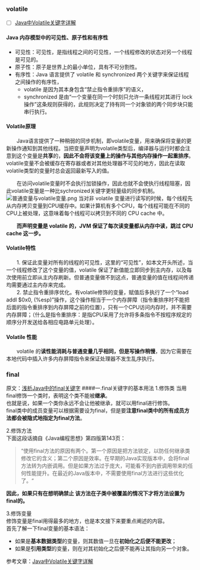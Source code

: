 ### volatile

 - [ ] [Java中Volatile关键字详解](https://www.cnblogs.com/zhengbin/p/5654805.html)

#### Java 内存模型中的可见性、原子性和有序性
- 可见性：可见性，是指线程之间的可见性，一个线程修改的状态对另一个线程是可见的。
- 原子性：原子是世界上的最小单位，具有不可分割性。
- 有序性：Java 语言提供了 volatile 和 synchronized 两个关键字来保证线程之间操作的有序性，  
    - volatile 是因为其本身包含“禁止指令重排序”的语义，   
    - synchronized 是由“一个变量在同一个时刻只允许一条线程对其进行 lock 操作”这条规则获得的，此规则决定了持有同一个对象锁的两个同步块只能串行执行。


#### Volatile原理
　　Java语言提供了一种稍弱的同步机制，即volatile变量，用来确保将变量的更新操作通知到其他线程。当把变量声明为volatile类型后，编译器与运行时都会注意到这个变量是**共享**的，**因此不会将该变量上的操作与其他内存操作一起重排序**。volatile变量不会被缓存在寄存器或者对其他处理器不可见的地方，因此在读取volatile类型的变量时总会返回最新写入的值。

　　在访问volatile变量时不会执行加锁操作，因此也就不会使执行线程阻塞，因此volatile变量是一种比sychronized关键字更轻量级的同步机制。
        ![普通变量与volatile变量.png](http://ww1.sinaimg.cn/large/005CzYvJgy1gds5fu3ggij30fa0bxwes.jpg)
        当对非 volatile 变量进行读写的时候，每个线程先从内存拷贝变量到CPU缓存中。如果计算机有多个CPU，每个线程可能在不同的CPU上被处理，这意味着每个线程可以拷贝到不同的 CPU cache 中。  
 
　　**而声明变量是 volatile 的，JVM 保证了每次读变量都从内存中读，跳过 CPU cache 这一步。**
#### Volatile特性
　　1. 保证此变量对所有的线程的可见性，这里的“可见性”，如本文开头所述，当一个线程修改了这个变量的值，volatile 保证了新值能立即同步到主内存，以及每次使用前立即从主内存刷新。但普通变量做不到这点，普通变量的值在线程间传递均需要通过主内存来完成。  
　　2. 禁止指令重排序优化。有volatile修饰的变量，赋值后多执行了一个“load addl $0x0, (%esp)”操作，这个操作相当于一个内存屏障（指令重排序时不能把后面的指令重排序到内存屏障之前的位置），只有一个CPU访问内存时，并不需要内存屏障；（什么是指令重排序：是指CPU采用了允许将多条指令不按程序规定的顺序分开发送给各相应电路单元处理）。

#### Volatile 性能
　　volatile 的**读性能消耗与普通变量几乎相同，但是写操作稍慢**，因为它需要在本地代码中插入许多内存屏障指令来保证处理器不发生乱序执行。

### final  
原文：[浅析Java中的final关键字](https://www.cnblogs.com/dolphin0520/p/3736238.html)
####一.final关键字的基本用法
1.修饰类
当用final修饰一个类时，表明这个类不能被**继承**。  
也就是说，如果一个类你永远不会让他被继承，就可以用final进行修饰。  
final类中的成员变量可以根据需要设为final，但是要**注意final类中的所有成员方法都会被隐式地指定为final方法**。


2.修饰方法  
下面这段话摘自《Java编程思想》第四版第143页：  
>“使用final方法的原因有两个。第一个原因是把方法锁定，以防任何继承类修改它的含义；第二个原因是效率。在早期的Java实现版本中，会将final方法转为内嵌调用。但是如果方法过于庞大，可能看不到内嵌调用带来的任何性能提升。在最近的Java版本中，不需要使用final方法进行这些优化了。“

**因此，如果只有在想明确禁止 该方法在子类中被覆盖的情况下才将方法设置为final的。**

3.修饰变量  
修饰变量是final用得最多的地方，也是本文接下来要重点阐述的内容。  
首先了解一下final变量的基本语法：  
- 如果是**基本数据类型**的变量，则其数值一旦在**初始化之后便不能更改**；
- 如果是**引用类型**的变量，则在对其初始化之后便不能再让其指向另一个对象。









参考文章：[Java中Volatile关键字详解](https://www.cnblogs.com/zhengbin/p/5654805.html)




